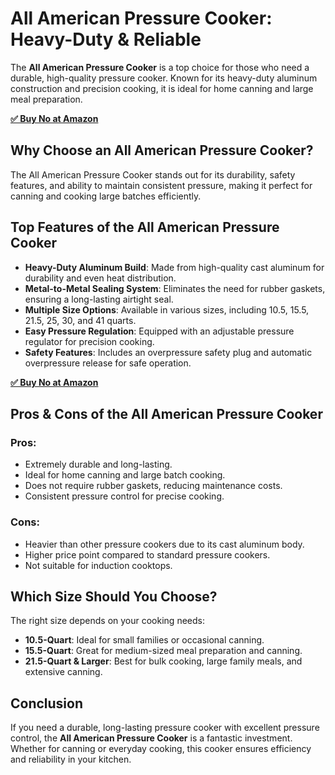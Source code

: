 <!DOCTYPE html>
<html lang="en">
<head>
    <meta charset="UTF-8">
    <meta name="viewport" content="width=device-width, initial-scale=1.0">
    <title>All American Pressure Cooker: Heavy-Duty & Reliable</title>
</head>
<body>

<h1>All American Pressure Cooker: Heavy-Duty & Reliable</h1>

<p>The <strong>All American Pressure Cooker</strong> is a top choice for those who need a durable, high-quality pressure cooker. Known for its heavy-duty aluminum construction and precision cooking, it is ideal for home canning and large meal preparation.</p>

[**✅ Buy No at Amazon**](https://amzn.to/3Xwp7Oz)

<h2>Why Choose an All American Pressure Cooker?</h2>

<p>The All American Pressure Cooker stands out for its durability, safety features, and ability to maintain consistent pressure, making it perfect for canning and cooking large batches efficiently.</p>

<h2>Top Features of the All American Pressure Cooker</h2>

<ul>
    <li><strong>Heavy-Duty Aluminum Build</strong>: Made from high-quality cast aluminum for durability and even heat distribution.</li>
    <li><strong>Metal-to-Metal Sealing System</strong>: Eliminates the need for rubber gaskets, ensuring a long-lasting airtight seal.</li>
    <li><strong>Multiple Size Options</strong>: Available in various sizes, including 10.5, 15.5, 21.5, 25, 30, and 41 quarts.</li>
    <li><strong>Easy Pressure Regulation</strong>: Equipped with an adjustable pressure regulator for precision cooking.</li>
    <li><strong>Safety Features</strong>: Includes an overpressure safety plug and automatic overpressure release for safe operation.</li>
</ul>

[**✅ Buy No at Amazon**](https://amzn.to/3Xwp7Oz)

<h2>Pros & Cons of the All American Pressure Cooker</h2>

<h3>Pros:</h3>
<ul>
    <li>Extremely durable and long-lasting.</li>
    <li>Ideal for home canning and large batch cooking.</li>
    <li>Does not require rubber gaskets, reducing maintenance costs.</li>
    <li>Consistent pressure control for precise cooking.</li>
</ul>

<h3>Cons:</h3>
<ul>
    <li>Heavier than other pressure cookers due to its cast aluminum body.</li>
    <li>Higher price point compared to standard pressure cookers.</li>
    <li>Not suitable for induction cooktops.</li>
</ul>

<h2>Which Size Should You Choose?</h2>

<p>The right size depends on your cooking needs:</p>
<ul>
    <li><strong>10.5-Quart</strong>: Ideal for small families or occasional canning.</li>
    <li><strong>15.5-Quart</strong>: Great for medium-sized meal preparation and canning.</li>
    <li><strong>21.5-Quart & Larger</strong>: Best for bulk cooking, large family meals, and extensive canning.</li>
</ul>

<h2>Conclusion</h2>

<p>If you need a durable, long-lasting pressure cooker with excellent pressure control, the <strong>All American Pressure Cooker</strong> is a fantastic investment. Whether for canning or everyday cooking, this cooker ensures efficiency and reliability in your kitchen.</p>

</body>
</html>
